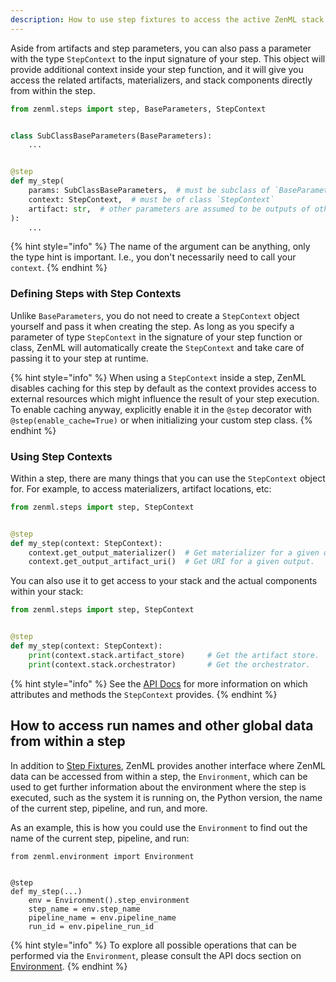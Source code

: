 ```yaml
---
description: How to use step fixtures to access the active ZenML stack from within a step
---
```


Aside from artifacts and step parameters, you can also pass a parameter with 
the type `StepContext` to the input signature of your step. This object will 
provide additional context inside your step function, and it will give you 
access the related artifacts, materializers, and stack components directly 
from within the step.

```python
from zenml.steps import step, BaseParameters, StepContext


class SubClassBaseParameters(BaseParameters):
    ...


@step
def my_step(
    params: SubClassBaseParameters,  # must be subclass of `BaseParameters`
    context: StepContext,  # must be of class `StepContext`
    artifact: str,  # other parameters are assumed to be outputs of other steps
):
    ...
```

{% hint style="info" %}
The name of the argument can be anything, only the type hint is important. 
I.e., you don't necessarily need to call your `context`.
{% endhint %}

### Defining Steps with Step Contexts

Unlike `BaseParameters`, you do not need to create a `StepContext` object
yourself and pass it when creating the step. As long as you specify a parameter
of type `StepContext` in the signature of your step function or class, ZenML 
will automatically create the `StepContext` and take care of passing it to your
step at runtime.

{% hint style="info" %}
When using a `StepContext` inside a step, ZenML disables caching for this step 
by default as the context provides access to external resources which might
influence the result of your step execution. To enable caching anyway, 
explicitly enable it in the `@step` decorator with `@step(enable_cache=True)`
or when initializing your custom step class.
{% endhint %}

### Using Step Contexts

Within a step, there are many things that you can use the `StepContext` object
for. For example, to access materializers, artifact locations, etc:

```python
from zenml.steps import step, StepContext


@step
def my_step(context: StepContext):
    context.get_output_materializer()  # Get materializer for a given output.
    context.get_output_artifact_uri()  # Get URI for a given output.
```

You can also use it to get access to your stack and the actual components 
within your stack:

```python
from zenml.steps import step, StepContext


@step
def my_step(context: StepContext):
    print(context.stack.artifact_store)     # Get the artifact store.
    print(context.stack.orchestrator)       # Get the orchestrator.
```

{% hint style="info" %}
See the [API Docs](https://apidocs.zenml.io/latest/api_docs/steps/) for
more information on which attributes and methods the `StepContext` provides.
{% endhint %}

## How to access run names and other global data from within a step

In addition to [Step Fixtures](#using-step-contexts), ZenML provides another
interface where ZenML data can be accessed from within a step, the
`Environment`, which can be used to get further information about the
environment where the step is executed, such as the system it is running on,
the Python version, the name of the current step, pipeline, and run, and more.

As an example, this is how you could use the `Environment` to find out the name 
of the current step, pipeline, and run:

```
from zenml.environment import Environment


@step
def my_step(...)
    env = Environment().step_environment
    step_name = env.step_name
    pipeline_name = env.pipeline_name
    run_id = env.pipeline_run_id
```

{% hint style="info" %}
To explore all possible operations that can be performed via the
`Environment`, please consult the API docs section on
[Environment](https://apidocs.zenml.io/latest/api_docs/environment/#zenml.environment.Environment).
{% endhint %}
